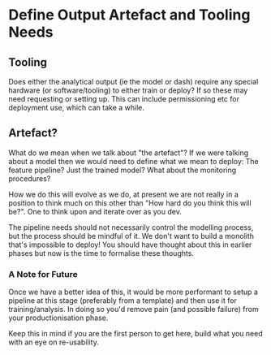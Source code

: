 # Define Output Artefact and Tooling Needs

## Tooling
Does either the analytical output (ie the model or dash) require any special 
hardware (or software/tooling) to either train or deploy? If so these may need requesting or setting 
up. This can include permissioning etc for deployment use, which can take a while. 

## Artefact? 
What do we mean when we talk about "the artefact"? If we were talking about a 
model then we would need to define what we mean to deploy: The feature pipeline? 
Just the trained model? What about the monitoring procedures? 

How we do this will evolve as we do, at present we are not really in a 
position to think much on this other than "How hard do you think this will 
be?". One to think upon and iterate over as you dev.

The pipeline needs should not necessarily control the modelling process, but
the process should be mindful of it. We don't want to build a monolith 
that's impossible to deploy! You should have thought about this in earlier phases
but now is the time to formalise these thoughts. 

### A Note for Future
Once we have a better idea of this, it would be more performant to setup a 
pipeline at this stage (preferably from a template) and then use it for 
training/analysis. In doing so you'd remove pain (and possible failure) from 
your productionisation phase. 

Keep this in mind if you are the first person to get here, build what you need
with an eye on re-usability. 